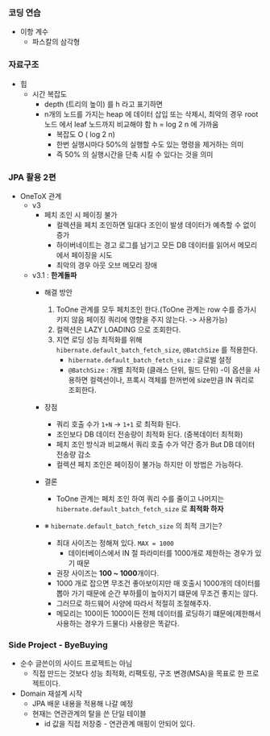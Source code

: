 ### 코딩 연습
 - 이항 계수
    - 파스칼의 삼각형

### 자료구조
 - 힙 
    - 시간 복잡도
        - depth (트리의 높이) 를 h 라고 표기하면
        - n개의 노드를 가지는 heap 에 데이터 삽입 또는 삭제시, 최악의 경우 root 노드 에서 leaf 노드까지 비교해야 함 h = log 2 n 에 가까움
            - 복잡도 O ( log 2 n)
            - 한번 실행시마다 50%의 실행할 수도 있는 명령을 제거하는 의미
            - 즉 50% 의 실행시간을 단축 시킬 수 있다는 것을 의미

### JPA 활용 2편
 - OneToX 관계
    - v3
        - 페치 조인 시 페이징 불가
            - 컬렉션을 페치 조인하면 일대다 조인이 발생
            데이터가 예측할 수 없이 증가
            - 하이버네이트는 경고 로그를 남기고 모든 DB 데이터를 읽어서
            메모리에서 페이징을 시도
            - 최악의 경우 아웃 오브 메모리 장애
    - v3.1 : **한계돌파**
        - 해결 방안
            1. ToOne 관계를 모두 페치조인 한다.(ToOne 관계는 row 수를 증가시키지 않음
            페이징 쿼리에 영향을 주지 않는다. -> 사용가능)
            2. 컬렉션은 LAZY LOADING 으로 조회한다.
            3. 지연 로딩 성능 최적화를 위해 
            `hibernate.default_batch_fetch_size`, `@BatchSize` 를 적용한다.
                - `hibernate.default_batch_fetch_size` : 글로벌 설정
                - `@BatchSize` : 개별 최적화 (클래스 단위, 필드 단위)
                -이 옵션을 사용하면 컬렉션이나, 프록시 객체를 한꺼번에 size만큼 IN 쿼리로 조회한다.
        - 장점
            - 쿼리 호출 수가 `1+N` -> `1+1` 로 최적화 된다.
            - 조인보다 DB 데이터 전송량이 최적화 된다. (중복데이터 최적화)
            - 페치 조인 방식과 비교해서 쿼리 호출 수가 약간 증가 But DB 데이터 전송량 감소
            - 컬렉션 페치 조인은 페이징이 불가능 하지만 이 방법은 가능하다.
        - 결론
            - ToOne 관계는 페치 조인 하여 쿼리 수를 줄이고 나머지는 `hibernate.default_batch_fetch_size` 로 **최적화 하자**

        - ※ `hibernate.default_batch_fetch_size` 의 최적 크기는?
            - 최대 사이즈는 정해져 있다. `MAX = 1000`
                - 데이터베이스에서 IN 절 파라미터를 1000개로 제한하는 경우가 있기 때문
            - 권장 사이즈는 **100 ~ 1000**개이다.
            - 1000 개로 잡으면 무조건 좋아보이지만 매 호출시 1000개의 데이터를 뽑아 가기 때문에 순간 부하률이 높아지기 떄문에 무조건 좋지는 않다.
            - 그러므로 하드웨어 사양에 따라서 적절히 조절해주자.
            - 메모리는 100이든 1000이든 전체 데이터를 로딩하기 떄문에(제한해서 사용하는 경우가 드물다) 사용량은 똑같다.

### Side Project - ByeBuying
 - 순수 글쓴이의 사이드 프로젝트는 아님
    - 직접 만드는 것보다 성능 최적화, 리팩토링, 구조 변경(MSA)을 목표로 한 프로젝트이다.
 - Domain 재설계 시작
    - JPA 배운 내용을 적용해 나갈 예정
    - 현재는 연관관계의 탈을 쓴 단일 테이블
        - id 값을 직접 저장중 - 연관관계 매핑이 안되어 있다.